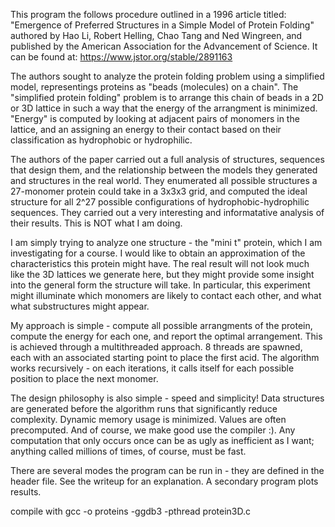 
This program the follows procedure outlined in a 1996 article
titled: 
"Emergence of Preferred Structures in a Simple Model of Protein Folding" 
authored by Hao Li, Robert Helling, Chao Tang and Ned Wingreen,
and published by the American Association for the Advancement of Science.
It can be found at:
https://www.jstor.org/stable/2891163
 
The authors sought to analyze the protein folding problem using
a simplified model, representings proteins as "beads (molecules) 
on a chain". The "simplified protein folding" problem is to arrange this
chain of beads in a 2D or 3D lattice in such a way that the energy of
the arrangment is minimized. "Energy" is computed by looking at adjacent
pairs of monomers in the lattice, and an assigning an energy to their 
contact based on their classification as hydrophobic or hydrophilic. 
 
The authors of the paper carried out a full analysis of structures, 
sequences that design them, and the relationship between the models 
they generated and structures in the real world. They enumerated all 
possible structures a 27-monomer protein could take in a 3x3x3 grid, 
and computed the ideal structure for all 2^27 possible configurations of 
hydrophobic-hydrophilic sequences. They carried out a very interesting
and informatative analysis of their results. This is NOT what I am doing.
 
I am simply trying to analyze one structure - the "mini t" protein, which
I am investigating for a course. I would like to obtain an approximation of 
the characteristics this protein might have. The real result will not look
much like the 3D lattices we generate here, but they might provide some 
insight into the general form the structure will take. In particular, 
this experiment might illuminate which monomers are likely to contact each 
other, and what what substructures might appear. 
 
My approach is simple - compute all possible arrangments of the protein, 
compute the energy for each one, and report the optimal arrangement. This is achieved 
through a multithreaded approach. 8 threads are spawned, each with an associated
starting point to place the first acid. The algorithm works recursively - 
on each iterations, it calls itself for each possible position to place the next 
monomer.
 
The design philosophy is also simple - speed and simplicity! Data structures 
are generated before the algorithm runs that significantly reduce complexity.
Dynamic memory usage is minimized. Values are often precomputed. And of course, 
we make good use the compiler :). Any computation that only occurs once can be 
as ugly as inefficient as I want; anything called millions of times, of course, 
must be fast. 
 
There are several modes the program can be run in - they are defined in the header
file. See the writeup for an explanation. A secondary program plots results.
 
compile with gcc -o proteins -ggdb3 -pthread protein3D.c 
 

